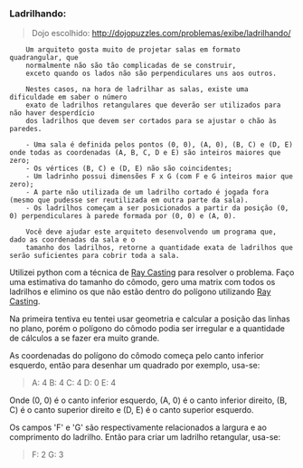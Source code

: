 ### Ladrilhando:

> Dojo escolhido: http://dojopuzzles.com/problemas/exibe/ladrilhando/

```
    Um arquiteto gosta muito de projetar salas em formato quadrangular, que
    normalmente não são tão complicadas de se construir,
    exceto quando os lados não são perpendiculares uns aos outros.

    Nestes casos, na hora de ladrilhar as salas, existe uma dificuldade em saber o número
    exato de ladrilhos retangulares que deverão ser utilizados para não haver desperdício
    dos ladrilhos que devem ser cortados para se ajustar o chão às paredes.

    - Uma sala é definida pelos pontos (0, 0), (A, 0), (B, C) e (D, E) onde todas as coordenadas (A, B, C, D e E) são inteiros maiores que zero;
    - Os vértices (B, C) e (D, E) não são coincidentes;
    - Um ladrinho possui dimensões F x G (com F e G inteiros maior que zero);
    - A parte não utilizada de um ladrilho cortado é jogada fora (mesmo que pudesse ser reutilizada em outra parte da sala).
    - Os ladrilhos começam a ser posicionados a partir da posição (0, 0) perpendiculares à parede formada por (0, 0) e (A, 0).

    Você deve ajudar este arquiteto desenvolvendo um programa que, dado as coordenadas da sala e o
    tamanho dos ladrilhos, retorne a quantidade exata de ladrilhos que serão suficientes para cobrir toda a sala.
```

Utilizei python com a técnica de [Ray Casting](https://en.wikipedia.org/wiki/Point_in_polygon) para resolver o problema.
Faço uma estimativa do tamanho do cômodo, gero uma matrix com todos os ladrilhos e elimino os que não estão dentro do polígono utilizando [Ray Casting](https://en.wikipedia.org/wiki/Point_in_polygon).

Na primeira tentiva eu tentei usar geometria e calcular a posição das linhas no plano, porém o polígono do cômodo podia ser irregular e a quantidade de cálculos a se fazer era muito grande.

As coordenadas do polígono do cômodo começa pelo canto inferior esquerdo, então para desenhar um quadrado por exemplo, usa-se:
> A: 4
> B: 4
> C: 4
> D: 0
> E: 4

Onde (0, 0) é o canto inferior esquerdo, (A, 0) é o canto inferior direito, (B, C) é o canto superior direito e (D, E) é o canto superior esquerdo.

Os campos 'F' e 'G' são respectivamente relacionados a largura e ao comprimento do ladrilho. Então para criar um ladrilho retangular, usa-se:
> F: 2
> G: 3
